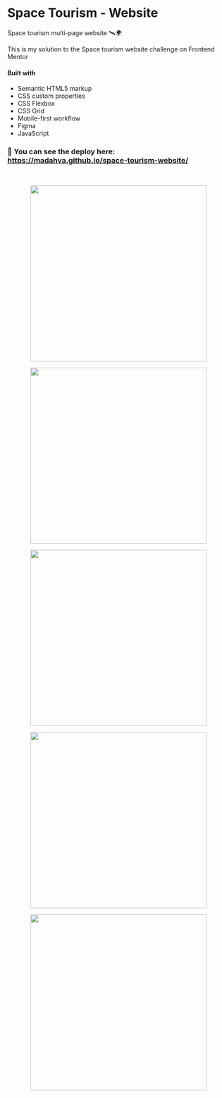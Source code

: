 # Space Tourism - Website
Space tourism multi-page website 🛰🌍

This is my solution to the Space tourism website challenge on Frontend Mentor

#### Built with

- Semantic HTML5 markup
- CSS custom properties
- CSS Flexbox
- CSS Grid
- Mobile-first workflow
- Figma
- JavaScript

### 🔗 You can see the deploy here: https://madahva.github.io/space-tourism-website/


<br />

<p align="center"><img width="400" src="https://user-images.githubusercontent.com/89199369/174395949-4ec1868a-a0bc-4c93-b9f1-a882700ae60d.png" /></p>
<p align="center"><img width="400" src="https://user-images.githubusercontent.com/89199369/174396362-1cdb2b56-c822-40e3-a876-c13d059713ca.png" /></p>
<p align="center"><img width="400" src="https://user-images.githubusercontent.com/89199369/174395568-ebfe5e28-6987-423f-8f42-aa1755e34774.png" /></p>
<p align="center"><img width="400" src="https://user-images.githubusercontent.com/89199369/174396515-faa8d531-a01c-4a20-8767-4a3c4183add1.png" /></p>
<p align="center"><img width="400" src="https://user-images.githubusercontent.com/89199369/174396722-99f9eee0-04f2-46d6-ac89-5d6e26537d9a.png" /></p>
